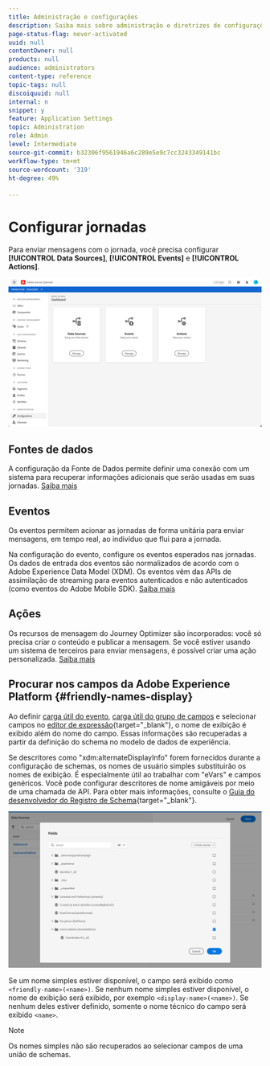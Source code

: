 ```yaml
---
title: Administração e configurações
description: Saiba mais sobre administração e diretrizes de configurações
page-status-flag: never-activated
uuid: null
contentOwner: null
products: null
audience: administrators
content-type: reference
topic-tags: null
discoiquuid: null
internal: n
snippet: y
feature: Application Settings
topic: Administration
role: Admin
level: Intermediate
source-git-commit: b32306f9561946a6c289e5e9c7cc3243349141bc
workflow-type: tm+mt
source-wordcount: '319'
ht-degree: 49%

---
```


# Configurar jornadas

Para enviar mensagens com o jornada, você precisa configurar **[!UICONTROL Data Sources]**, **[!UICONTROL Events]** e **[!UICONTROL Actions]**.

![](../assets/admin-menu.png)

## Fontes de dados

A configuração da Fonte de Dados permite definir uma conexão com um sistema para recuperar informações adicionais que serão usadas em suas jornadas. [Saiba mais](../../using/datasource/about-data-sources.md)

## Eventos

Os eventos permitem acionar as jornadas de forma unitária para enviar mensagens, em tempo real, ao indivíduo que flui para a jornada.

Na configuração do evento, configure os eventos esperados nas jornadas. Os dados de entrada dos eventos são normalizados de acordo com o Adobe Experience Data Model (XDM). Os eventos vêm das APIs de assimilação de streaming para eventos autenticados e não autenticados (como eventos do Adobe Mobile SDK). [Saiba mais](../../using/event/about-events.md)

## Ações

Os recursos de mensagem do Journey Optimizer são incorporados: você só precisa criar o conteúdo e publicar a mensagem. Se você estiver usando um sistema de terceiros para enviar mensagens, é possível criar uma ação personalizada. [Saiba mais](../../using/action/action.md)

## Procurar nos campos da Adobe Experience Platform {#friendly-names-display}

Ao definir [carga útil do evento](../event/about-creating.md#define-the-payload-fields), [carga útil do grupo de campos](../datasource/configure-data-sources.md#define-field-groups) e selecionar campos no [editor de expressão](https://experienceleague.adobe.com/docs/journeys/using/building-advanced-conditions-journeys/expressionadvanced.html?lang=pt-BR){target=&quot;_blank&quot;}, o nome de exibição é exibido além do nome do campo. Essas informações são recuperadas a partir da definição do schema no modelo de dados de experiência.

Se descritores como &quot;xdm:alternateDisplayInfo&quot; forem fornecidos durante a configuração de schemas, os nomes de usuário simples substituirão os nomes de exibição. É especialmente útil ao trabalhar com &quot;eVars&quot; e campos genéricos. Você pode configurar descritores de nome amigáveis por meio de uma chamada de API. Para obter mais informações, consulte o [Guia do desenvolvedor do Registro de Schema](https://experienceleague.adobe.com/docs/experience-platform/xdm/api/getting-started.html?lang=pt-BR){target=&quot;_blank&quot;}.

![](../assets/xdm-from-descriptors.png)

Se um nome simples estiver disponível, o campo será exibido como `<friendly-name>(<name>)`. Se nenhum nome simples estiver disponível, o nome de exibição será exibido, por exemplo `<display-name>(<name>)`. Se nenhum deles estiver definido, somente o nome técnico do campo será exibido `<name>`.

>[!NOTE]
>
>Os nomes simples não são recuperados ao selecionar campos de uma união de schemas.